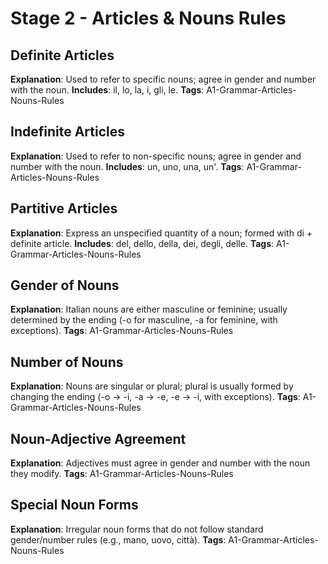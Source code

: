 # Stage 2 - Articles & Nouns Rules

## Definite Articles
**Explanation**: Used to refer to specific nouns; agree in gender and number with the noun.
**Includes**: il, lo, la, i, gli, le.
**Tags**: A1-Grammar-Articles-Nouns-Rules

## Indefinite Articles
**Explanation**: Used to refer to non-specific nouns; agree in gender and number with the noun.
**Includes**: un, uno, una, un'.
**Tags**: A1-Grammar-Articles-Nouns-Rules

## Partitive Articles
**Explanation**: Express an unspecified quantity of a noun; formed with di + definite article.
**Includes**: del, dello, della, dei, degli, delle.
**Tags**: A1-Grammar-Articles-Nouns-Rules

## Gender of Nouns
**Explanation**: Italian nouns are either masculine or feminine; usually determined by the ending (-o for masculine, -a for feminine, with exceptions).
**Tags**: A1-Grammar-Articles-Nouns-Rules

## Number of Nouns
**Explanation**: Nouns are singular or plural; plural is usually formed by changing the ending (-o → -i, -a → -e, -e → -i, with exceptions).
**Tags**: A1-Grammar-Articles-Nouns-Rules

## Noun-Adjective Agreement
**Explanation**: Adjectives must agree in gender and number with the noun they modify.
**Tags**: A1-Grammar-Articles-Nouns-Rules

## Special Noun Forms
**Explanation**: Irregular noun forms that do not follow standard gender/number rules (e.g., mano, uovo, città).
**Tags**: A1-Grammar-Articles-Nouns-Rules
